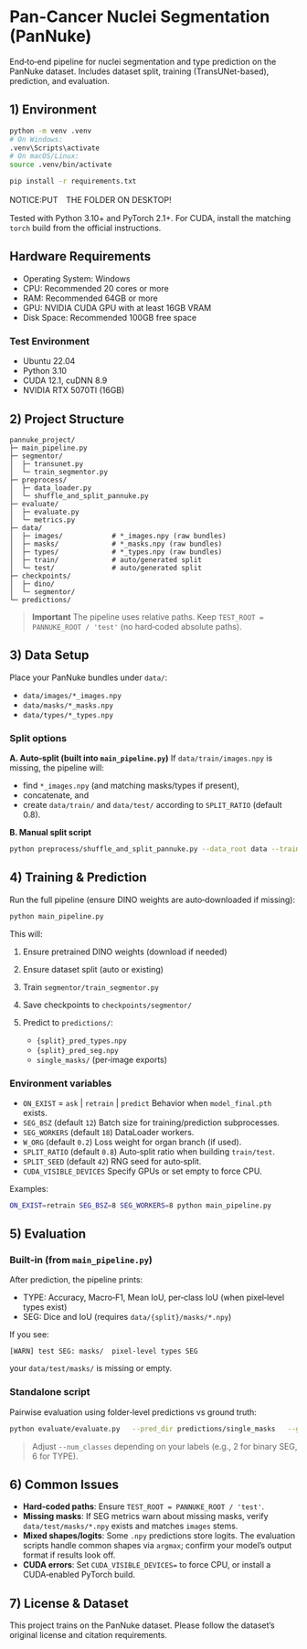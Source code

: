 # Pan-Cancer Nuclei Segmentation (PanNuke)

End‑to‑end pipeline for nuclei segmentation and type prediction on the PanNuke dataset.
Includes dataset split, training (TransUNet-based), prediction, and evaluation.

## 1) Environment

```bash
python -m venv .venv
# On Windows:
.venv\Scripts\activate
# On macOS/Linux:
source .venv/bin/activate

pip install -r requirements.txt
```

NOTICE\:PUT　THE FOLDER ON DESKTOP!

Tested with Python 3.10+ and PyTorch 2.1+. For CUDA, install the matching `torch` build from the official instructions.

## Hardware Requirements

* Operating System: Windows
* CPU: Recommended 20 cores or more
* RAM: Recommended 64GB or more
* GPU: NVIDIA CUDA GPU with at least 16GB VRAM
* Disk Space: Recommended 100GB free space

### Test Environment

* Ubuntu 22.04
* Python 3.10
* CUDA 12.1, cuDNN 8.9
* NVIDIA RTX 5070TI (16GB)

## 2) Project Structure

```
pannuke_project/
├─ main_pipeline.py
├─ segmentor/
│  ├─ transunet.py
│  └─ train_segmentor.py
├─ preprocess/
│  ├─ data_loader.py
│  └─ shuffle_and_split_pannuke.py
├─ evaluate/
│  ├─ evaluate.py
│  └─ metrics.py
├─ data/
│  ├─ images/            # *_images.npy (raw bundles)
│  ├─ masks/             # *_masks.npy (raw bundles)
│  ├─ types/             # *_types.npy (raw bundles)
│  ├─ train/             # auto/generated split
│  └─ test/              # auto/generated split
├─ checkpoints/
│  ├─ dino/
│  └─ segmentor/
└─ predictions/
```

> **Important**
> The pipeline uses relative paths. Keep `TEST_ROOT = PANNUKE_ROOT / 'test'` (no hard‑coded absolute paths).

## 3) Data Setup

Place your PanNuke bundles under `data/`:

* `data/images/*_images.npy`
* `data/masks/*_masks.npy`
* `data/types/*_types.npy` 

### Split options

**A. Auto‑split (built into `main_pipeline.py`)**
If `data/train/images.npy` is missing, the pipeline will:

* find `*_images.npy` (and matching masks/types if present),
* concatenate, and
* create `data/train/` and `data/test/` according to `SPLIT_RATIO` (default 0.8).

**B. Manual split script**

```bash
python preprocess/shuffle_and_split_pannuke.py --data_root data --train_ratio 0.8 --seed 42
```

## 4) Training & Prediction

Run the full pipeline (ensure DINO weights are auto‑downloaded if missing):

```bash
python main_pipeline.py
```

This will:

1. Ensure pretrained DINO weights (download if needed)
2. Ensure dataset split (auto or existing)
3. Train `segmentor/train_segmentor.py`
4. Save checkpoints to `checkpoints/segmentor/`
5. Predict to `predictions/`:

   * `{split}_pred_types.npy`
   * `{split}_pred_seg.npy`
   * `single_masks/` (per‑image exports)

### Environment variables

* `ON_EXIST` = `ask` | `retrain` | `predict`
  Behavior when `model_final.pth` exists.
* `SEG_BSZ` (default `12`)
  Batch size for training/prediction subprocesses.
* `SEG_WORKERS` (default `18`)
  DataLoader workers.
* `W_ORG` (default `0.2`)
  Loss weight for organ branch (if used).
* `SPLIT_RATIO` (default `0.8`)
  Auto‑split ratio when building `train/test`.
* `SPLIT_SEED` (default `42`)
  RNG seed for auto‑split.
* `CUDA_VISIBLE_DEVICES`
  Specify GPUs or set empty to force CPU.

Examples:

```bash
ON_EXIST=retrain SEG_BSZ=8 SEG_WORKERS=8 python main_pipeline.py
```

## 5) Evaluation

### Built‑in (from `main_pipeline.py`)

After prediction, the pipeline prints:

* TYPE: Accuracy, Macro‑F1, Mean IoU, per‑class IoU (when pixel‑level types exist)
* SEG: Dice and IoU (requires `data/{split}/masks/*.npy`)

If you see:

```
[WARN] test SEG: masks/  pixel-level types SEG
```

your `data/test/masks/` is missing or empty.

### Standalone script

Pairwise evaluation using folder‑level predictions vs ground truth:

```bash
python evaluate/evaluate.py   --pred_dir predictions/single_masks   --gt_dir   data/test/masks   --num_classes 2   --ignore_index 0
```

> Adjust `--num_classes` depending on your labels (e.g., 2 for binary SEG, 6 for TYPE).


## 6) Common Issues

* **Hard‑coded paths**: Ensure `TEST_ROOT = PANNUKE_ROOT / 'test'`.
* **Missing masks**: If SEG metrics warn about missing masks, verify `data/test/masks/*.npy` exists and matches `images` stems.
* **Mixed shapes/logits**: Some `.npy` predictions store logits. The evaluation scripts handle common shapes via `argmax`; confirm your model’s output format if results look off.
* **CUDA errors**: Set `CUDA_VISIBLE_DEVICES=` to force CPU, or install a CUDA‑enabled PyTorch build.

## 7) License & Dataset

This project trains on the PanNuke dataset. Please follow the dataset’s original license and citation requirements.
